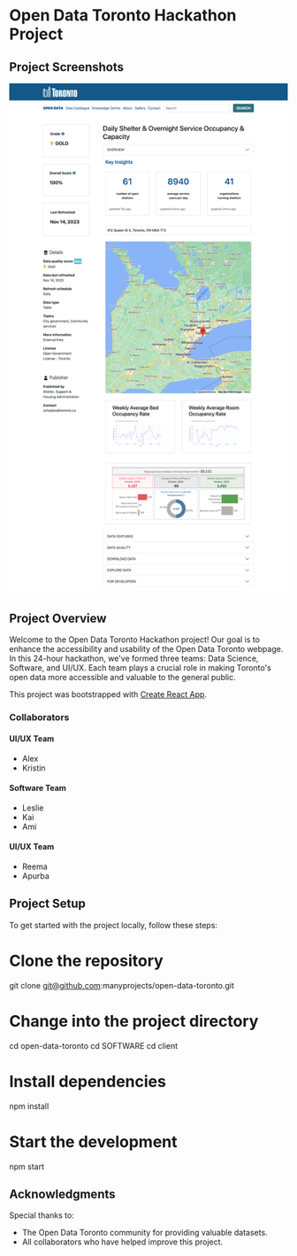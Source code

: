 # Open Data Toronto Hackathon Project

## Project Screenshots
![Screenshot 1](./localhost_3000_.png)

## Project Overview
Welcome to the Open Data Toronto Hackathon project! Our goal is to enhance the accessibility and usability of the Open Data Toronto webpage. In this 24-hour hackathon, we've formed three teams: Data Science, Software, and UI/UX. Each team plays a crucial role in making Toronto's open data more accessible and valuable to the general public.

This project was bootstrapped with [Create React App](https://github.com/facebook/create-react-app).


### Collaborators 
#### UI/UX Team
- Alex
- Kristin

#### Software Team
- Leslie
- Kai
- Ami

#### UI/UX Team
- Reema
- Apurba

## Project Setup
To get started with the project locally, follow these steps:

# Clone the repository
git clone git@github.com:manyprojects/open-data-toronto.git

# Change into the project directory
cd open-data-toronto
cd SOFTWARE
cd client

# Install dependencies
npm install

# Start the development 
npm start

## Acknowledgments

Special thanks to:

- The Open Data Toronto community for providing valuable datasets.
- All collaborators who have helped improve this project.
